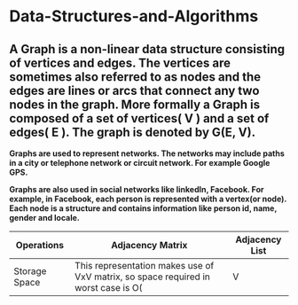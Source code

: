 # Data-Structures-and-Algorithms
## A Graph is a non-linear data structure consisting of vertices and edges. The vertices are sometimes also referred to as nodes and the edges are lines or arcs that connect any two nodes in the graph. More formally a Graph is composed of a set of vertices( V ) and a set of edges( E ). The graph is denoted by G(E, V).


**Graphs are used to represent networks. The networks may include paths in a city or telephone network or circuit network. For example Google GPS.**

**Graphs are also used in social networks like linkedIn, Facebook. For example, in Facebook, each person is represented with a vertex(or node). Each node is a structure     and contains information like person id, name, gender and locale.**

| Operations | Adjacency Matrix | Adjacency List |
|---------------------|---------------------------------------|------------------------------------------|
|Storage Space        | This representation makes use of VxV matrix, so space required in worst case is O(|V|2). | In this representation, for every vertex we store its neighbours. In the worst case, if a graph is connected O(V) is required for a vertex and O(E) is required for storing neighbours corresponding to every vertex .Thus, overall space complexity is O(|V|+|E|).

